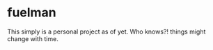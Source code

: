 fuelman
=======
This simply is a personal project as of yet.
Who knows?! things might change with time.
